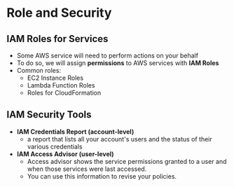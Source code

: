 # Role and Security

## IAM Roles for Services

- Some AWS service will need to perform actions on your behalf
- To do so, we will assign **permissions** to AWS services with **IAM Roles**
- Common roles:
  - EC2 Instance Roles
  - Lambda Function Roles
  - Roles for CloudFormation

## IAM Security Tools

- **IAM Credentials Report (account-level)**
  - a report that lists all your account's users and the status of their various credentials
- **IAM Access Advisor (user-level)**
  - Access advisor shows the service permissions granted to a user and when those services were last accessed.
  - You can use this information to revise your policies.
